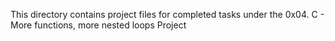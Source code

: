 This directory contains project files for completed tasks under the 0x04. C - More functions, more nested loops Project
